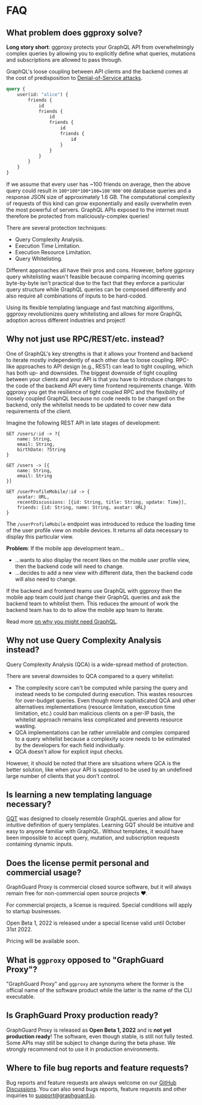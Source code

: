 # FAQ

## What problem does ggproxy solve?

**Long story short**: ggproxy protects your GraphQL API from overwhelmingly complex queries by allowing you to explicitly define what queries, mutations and subscriptions are allowed to pass through.

GraphQL's loose coupling between API clients and the backend comes at the cost of predisposition to [Denial-of-Service attacks](https://en.wikipedia.org/wiki/Denial-of-service_attack).

```graphql
query {
    user(id: "alice") {
        friends {
            id
            friends {
                id
                friends {
                    id
                    friends {
                        id
                    }
                }
            }
        }
    }
}
```

If we assume that every user has ~100 friends on average, then the above query could result in `100*100*100*100=100'000'000` database queries and a response JSON size of approximately 1.6 GB. The computational complexity of requests of this kind can grow exponentially and easily overwhelm even the most powerful of servers.
GraphQL APIs exposed to the internet must therefore be protected from maliciously-complex queries!

There are several protection techniques:
- Query Complexity Analysis.
- Execution Time Limitation.
- Execution Resource Limitation.
- Query Whitelisting.

Different approaches all have their pros and cons. However, before ggproxy query whitelisting wasn't feasible because comparing incoming queries byte-by-byte isn't practical due to the fact that they enforce a particular query structure while GraphQL queries can be composed differently and also require all combinations of inputs to be hard-coded.

Using its flexible templating language and fast matching algorithms, ggproxy revolutionizes query whitelisting and allows for more GraphQL adoption across different industries and project!

## Why not just use RPC/REST/etc. instead?

One of GraphQL's key strengths is that it allows your frontend and backend to iterate mostly independently of each other due to loose coupling. RPC-like approaches to API design (e.g., REST) can lead to tight coupling, which has both up- and downsides. The biggest downside of tight coupling between your clients and your API is that you have to introduce changes to the code of the backend API every time frontend requirements change. With ggproxy you get the resilience of tight coupled RPC and the flexibility of loosely coupled GraphQL because no code needs to be changed on the backend, only the whitelist needs to be updated to cover new data requirements of the client.

Imagine the following REST API in late stages of development:
```
GET /users/:id -> ?{
    name: String,
    email: String,
    birthDate: ?String
}

GET /users -> [{
    name: String,
    email: String
}]

GET /userProfileMobile/:id -> {
    avatar: URL,
    recentDiscussions: [{id: String, title: String, update: Time}],
    friends: {id: String, name: String, avatar: URL}
}
```
The `/userProfileMobile` endpoint was introduced to reduce the loading time of the user profile view on mobile devices. It returns all data necessary to display this particular view.

**Problem**:
If the mobile app development team...
- ...wants to also display the recent likes on the mobile user profile view, then the backend code will need to change.
- ...decides to add a new view with different data, then the backend code will also need to change.

If the backend and frontend teams use GraphQL with ggproxy then the mobile app team could just change their GraphQL queries and ask the backend team to whitelist them. This reduces the amount of work the backend team has to do to allow the mobile app team to iterate.

Read more [on why you might need GraphQL](https://graphql.org/faq/#why-should-i-use-graphql).

## Why not use Query Complexity Analysis instead?

Query Complexity Analysis (QCA) is a wide-spread method of protection.

There are several downsides to QCA compared to a query whitelist:
- The complexity score can't be computed while parsing the query and instead needs to be computed during execution. This wastes resources for over-budget queries. Even though more sophisticated QCA and other alternatives implementations (resource limitation, execution time limitation, etc.) could ban malicious clients on a per-IP basis, the whitelist approach remains less complicated and prevents resource wasting.
- QCA implementations can be rather unreliable and complex compared to a query whitelist because a complexity score needs to be estimated by the developers for each field individually.
- QCA doesn't allow for explicit input checks.

However, it should be noted that there are situations where QCA is the better solution, like when your API is supposed to be used by an undefined large number of clients that you don't control.

## Is learning a new templating language necessary?

[GQT](/gqt) was designed to closely resemble GraphQL queries and allow for intuitive definition of query templates.
Learning GQT should be intuitive and easy to anyone familiar with GraphQL.
Without templates, it would have been impossible to accept query, mutation, and subscription requests containing dynamic inputs.

## Does the license permit personal and commercial usage?

GraphGuard Proxy is commercial closed source software, but it will always remain free for non-commercial open source projects ❤️.

For commercial projects, a license is required. Special conditions will apply to startup businesses.

Open Beta 1, 2022 is released under a special license valid until October 31st 2022.

Pricing will be available soon.

## What is `ggproxy` opposed to "GraphGuard Proxy"?

"GraphGuard Proxy" and `ggproxy` are synonyms where the former is the official name of the software product while the latter is the name of the CLI executable.

## Is GraphGuard Proxy production ready?

GraphGuard Proxy is released as **Open Beta 1, 2022** and is **not yet production ready**! The software, even though stable, is still not fully tested. Some APIs may still be subject to change during the beta phase. We strongly recommend not to use it in production environments.

## Where to file bug reports and feature requests?

Bug reports and feature requests are always welcome on our [GitHub Discussions](https://github.com/graph-guard/ggproxy-docs/discussions).
You can also send bugs reports, feature requests and other inquiries to support@graphguard.io.
